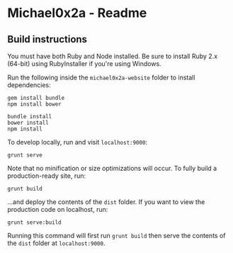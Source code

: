 # Michael0x2a - Readme

## Build instructions

You must have both Ruby and Node installed. Be sure to install Ruby 2.x (64-bit) 
using RubyInstaller if you're using Windows.

Run the following inside the `michael0x2a-website` folder to install dependencies:

    gem install bundle
    npm install bower
    
    bundle install
    bower install 
    npm install
    
To develop locally, run and visit `localhost:9000`:

    grunt serve 
    
Note that no minification or size optimizations will occur. To fully build a 
production-ready site, run:

    grunt build
    
...and deploy the contents of the `dist` folder. If you want to view the production 
code on localhost, run:

    grunt serve:build
    
Running this command will first run `grunt build` then serve the contents of the 
`dist` folder at `localhost:9000`.

